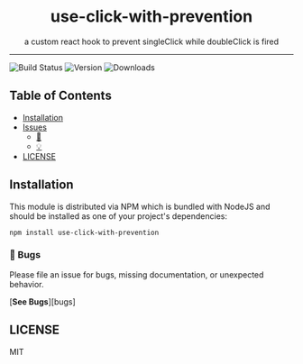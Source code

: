 <div align="center">
<h1>use-click-with-prevention</h1>

<p>a custom react hook to prevent singleClick while doubleClick is fired
</p>
</div>

---

<!-- prettier-ignore-start -->
![Build Status](https://img.shields.io/travis/com/sebmaz93/use-click-with-prevention?style=plastic)
![Version](https://img.shields.io/npm/v/use-click-with-prevention)
![Downloads](https://img.shields.io/npm/dm/use-click-with-prevention)
<!-- prettier-ignore-end -->

## Table of Contents

<!-- START doctoc generated TOC please keep comment here to allow auto update -->
<!-- DON'T EDIT THIS SECTION, INSTEAD RE-RUN doctoc TO UPDATE -->

- [Installation](#installation)
- [Issues](#issues)
    - [🐛](#-bugs)
    - [💡](#-feature-requests)
- [LICENSE](#license)

<!-- END doctoc generated TOC please keep comment here to allow auto update -->

## Installation

This module is distributed via NPM which is bundled with NodeJS and
should be installed as one of your project's dependencies:

`npm install use-click-with-prevention`

### 🐛 Bugs

Please file an issue for bugs, missing documentation, or unexpected behavior.

[**See Bugs**][bugs]

## LICENSE

MIT